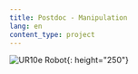 ```yaml
---
title: Postdoc - Manipulation
lang: en
content_type: project
---
```


![UR10e Robot](/assets/images/ur10e.png){: height="250"}

